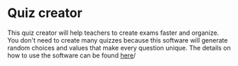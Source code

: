 Quiz creator
========

This quiz creator will help teachers to create exams faster and organize. You don't need to create many quizzes because this software will generate random choices and values that make every question unique. The details on how to use the software can be found <a href="http://www.usawebcash.com/">here</a>/

